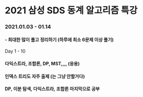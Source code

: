 
# 2021 삼성 SDS 동계 알고리즘 특강

### 2021.01.03 - 01.14
#### - 최대한 많이 풀고 정리하기 (하루에 최소 6문제 이상 풀기)
Day 1 - 10


#### 다익스트라, 조합론, DP, MST,,,, (응용)
#### 인덱스 트리도 자주 출제 (는 그냥 안할거다)
#### DP, 이분 탐색, 다익스트라, 조합론 마지막으로 공부

